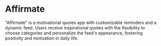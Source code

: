 # Affirmate
"Affirmate" is a motivational quotes app with customizable reminders and a dynamic feed. Users receive inspirational quotes with the flexibility to choose categories and personalize the feed's appearance, fostering positivity and motivation in daily life.
